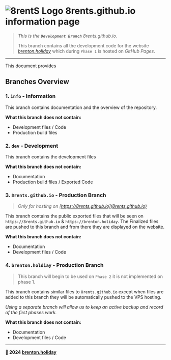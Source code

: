 # ![8rentS Logo](https://raw.githubusercontent.com/8rents/_/i/h1/jimi.png) 8rents.github.io information page

> *This is the **`Development Branch`** 8rents.github.io*. 
>
> This branch contains all the development code for the website [*brenton.holiday*](https://brenton.holiday/) which during `Phase 1` is hosted on *GitHub Pages*.

---

This document provides 

## Branches Overview

### 1. `info` - Information

This branch contains documentation and the overview of the repository. 

**What this branch does not contain:**

- Development files / Code
- Production build files

### 2. `dev` - Development

This branch contains the development files

**What this branch does not contain:**

- Documentation
- Production build files / Exported Code

### 3. `8rents.github.io` - Production Branch

> *Only for hosting on [https://8rents.github.io](8rents.github.io)*

This branch contains the public exported files that will be seen on  `https://8rents.github.io` & `https://brenton.holiday`. The Finalized files are pushed to this branch and from there they are displayed on the website.

**What this branch does not contain:**

- Documentation
- Development files / Code

### 4.  `brenton.holdiay` - Production Branch

> This branch will begin to be used on `Phase 2` it is not implemented on phase 1.

This branch contains similar files to  `8rents.github.io` except when files are added to this branch they will be automatically pushed to the VPS hosting. 

*Using a separate branch will allow us to keep an active backup and record of the first phases work.* 

**What this branch does not contain:**

- Documentation
- Development files / Code

---

**🤍 2024 [brenton.holiday](https://brenton.holiday)**
